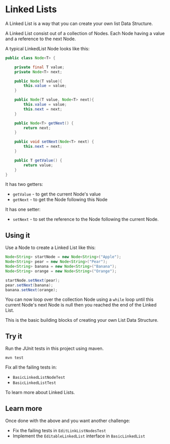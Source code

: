 # Linked Lists

A Linked List is a way that you can create your own list Data Structure.

A Linked List consist out of a collection of Nodes. Each Node having a value and a reference to the next Node.

A typical LinkedList Node looks like this:

```java
public class Node<T> {

    private final T value;
    private Node<T> next;

    public Node(T value){
        this.value = value;
    }

    public Node(T value, Node<T> next){
        this.value = value;
        this.next = next;
    }

    public Node<T> getNext() {
        return next;
    }

    public void setNext(Node<T> next) {
        this.next = next;
    }

    public T getValue() {
        return value;
    }
}
```

It has two getters:

* `getValue` - to get the current Node's value
* `getNext` - to get the Node following this Node

It has one setter:

* `setNext` - to set the reference to the Node following the current Node.

## Using it

Use a Node to create a Linked List like this:

```java
Node<String> startNode = new Node<String>("Apple");
Node<String> pear = new Node<String>("Pear");
Node<String> banana = new Node<String>("Banana");
Node<String> orange = new Node<String>("Orange");

startNode.setNext(pear);
pear.setNext(banana);
banana.setNext(orange);

```

You can now loop over the collection Node using a `while` loop until this current Node's next Node is null then you reached the end of the Linked List.

This is the basic building blocks of creating your own List Data Structure.

## Try it

Run the JUnit tests in this project using maven.

```
mvn test
```

Fix all the failing tests in:

* `BasicLinkedListNodeTest`
* `BasicLinkedListTest`

To learn more about Linked Lists.

## Learn more

Once done with the above and you want another challenge:

* Fix the failing tests in `EditLinkListNodesTest`
* Implement the `EditableLinkedList` interface in `BasicLinkedList`

  






